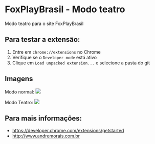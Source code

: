 # FoxPlayBrasil - Modo teatro
Modo teatro para o site FoxPlayBrasil

Para testar a extensão:
--------------
1. Entre em `chrome://extensions` no Chrome
2. Verifique se o `Developer mode` está ativo
3. Clique em `Load unpacked extension...` e selecione a pasta do git

Imagens
--------------

Modo normal:
<img src="https://github.com/moraisandre/FoxPlayBrasil---Modo-teatro/blob/master/Assets/modo_normal.png" />

Modo Teatro:
<img src="https://github.com/moraisandre/FoxPlayBrasil---Modo-teatro/blob/master/Assets/modo_teatro.png" />

Para mais informações:
--------------
* https://developer.chrome.com/extensions/getstarted
* http://www.andremorais.com.br
